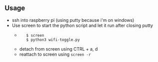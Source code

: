 ## Usage 
- ssh into raspberry pi (using putty because i'm on windows)
- Use screen to start the python script and let it run after closing putty
  - ```
       $ screen
       $ python3 wifi-toggle.py
  - detach from screen using CTRL + a, d
  - reattach to screen using ``` screen -r ```
